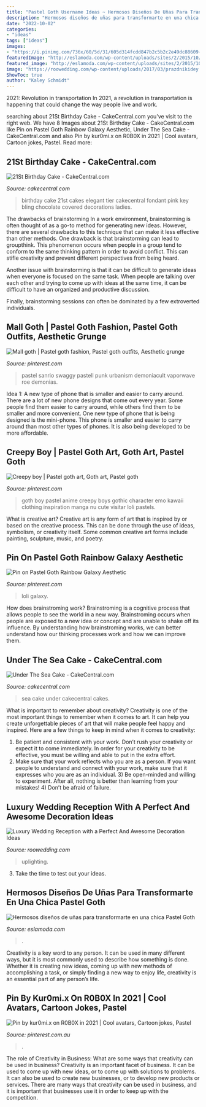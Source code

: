 ```yaml
---
title: "Pastel Goth Username Ideas ~ Hermosos Diseños De Uñas Para Transformarte En Una Chica Pastel Goth"
description: "Hermosos diseños de uñas para transformarte en una chica pastel goth"
date: "2022-10-02"
categories:
- "ideas"
tags: ["ideas"]
images:
- "https://i.pinimg.com/736x/60/5d/31/605d314fcdd847b2c5b2c2e49dc88609--lolita.jpg"
featuredImage: "http://eslamoda.com/wp-content/uploads/sites/2/2015/10/pastel_goth-nails.jpg"
featured_image: "http://eslamoda.com/wp-content/uploads/sites/2/2015/10/pastel_goth-nails.jpg"
image: "https://roowedding.com/wp-content/uploads/2017/03/prazdnikidey.jpg"
ShowToc: true
author: "Kaley Schmidt"
---
```



2021: Revolution in transportation
In 2021, a revolution in transportation is happening that could change the way people live and work.

	

		
searching about 21St Birthday Cake - CakeCentral.com you've visit to the right web. We have 8 Images about 21St Birthday Cake - CakeCentral.com like Pin on Pastel Goth Rainbow Galaxy Aesthetic, Under The Sea Cake - CakeCentral.com and also Pin by kur0mi.x on R0B0X in 2021 | Cool avatars, Cartoon jokes, Pastel. Read more:
		
    
## 21St Birthday Cake - CakeCentral.com

<img loading=lazy src="https://cdn001.cakecentral.com/gallery/2015/03/900_704500NNPo_21st-birthday-cake.jpg" onerror="this.onerror=null;this.src='https://tse4.mm.bing.net/th?id=OIP.8pAAMnuTghfqVLWsvcLSPQHaJ4&amp;pid=15.1';" alt="21St Birthday Cake - CakeCentral.com">

_Source: cakecentral.com_

>birthday cake 21st cakes elegant tier cakecentral fondant pink key bling chocolate covered decorations ladies. 

	

The drawbacks of brainstorming
In a work environment, brainstorming is often thought of as a go-to method for generating new ideas. However, there are several drawbacks to this technique that can make it less effective than other methods.
One drawback is that brainstorming can lead to groupthink. This phenomenon occurs when people in a group tend to conform to the same thinking pattern in order to avoid conflict. This can stifle creativity and prevent different perspectives from being heard.

Another issue with brainstorming is that it can be difficult to generate ideas when everyone is focused on the same task. When people are talking over each other and trying to come up with ideas at the same time, it can be difficult to have an organized and productive discussion.

Finally, brainstorming sessions can often be dominated by a few extroverted individuals.

    
## Mall Goth | Pastel Goth Fashion, Pastel Goth Outfits, Aesthetic Grunge

<img loading=lazy src="https://i.pinimg.com/736x/03/cc/27/03cc27d4df504269c721a5ee12769889.jpg" onerror="this.onerror=null;this.src='https://tse4.mm.bing.net/th?id=OIP.r084Krp_CAPGVJc2kXLFSQHaMY&amp;pid=15.1';" alt="Mall goth | Pastel goth fashion, Pastel goth outfits, Aesthetic grunge">

_Source: pinterest.com_

>pastel sanrio swaggy pastell punk urbanism demoniacult vaporwave roe demonias. 

	

Idea 1: A new type of phone that is smaller and easier to carry around.
There are a lot of new phone designs that come out every year. Some people find them easier to carry around, while others find them to be smaller and more convenient. One new type of phone that is being designed is the mini-phone. This phone is smaller and easier to carry around than most other types of phones. It is also being developed to be more affordable.

    
## Creepy Boy | Pastel Goth Art, Goth Art, Pastel Goth

<img loading=lazy src="https://i.pinimg.com/736x/21/24/d2/2124d2b85321b289f8c71d3388dd0591--goth-boy-nu-goth.jpg" onerror="this.onerror=null;this.src='https://tse2.mm.bing.net/th?id=OIP.baxvYVzpcNSDZoAR2r79SwAAAA&amp;pid=15.1';" alt="Creepy boy | Pastel goth art, Goth art, Pastel goth">

_Source: pinterest.com_

>goth boy pastel anime creepy boys gothic character emo kawaii clothing inspiration manga nu cute visitar loli pastels. 

	

What is creative art?
Creative art is any form of art that is inspired by or based on the creative process. This can be done through the use of ideas, symbolism, or creativity itself. Some common creative art forms include painting, sculpture, music, and poetry.

    
## Pin On Pastel Goth Rainbow Galaxy Aesthetic

<img loading=lazy src="https://i.pinimg.com/736x/60/5d/31/605d314fcdd847b2c5b2c2e49dc88609--lolita.jpg" onerror="this.onerror=null;this.src='https://tse1.mm.bing.net/th?id=OIP.rYuPwPF8M99qLgvSXDriwwHaLG&amp;pid=15.1';" alt="Pin on Pastel Goth Rainbow Galaxy Aesthetic">

_Source: pinterest.com_

>loli galaxy. 

	

How does brainstroming work?
Brainstroming is a cognitive process that allows people to see the world in a new way. Brainstroming occurs when people are exposed to a new idea or concept and are unable to shake off its influence. By understanding how brainstroming works, we can better understand how our thinking processes work and how we can improve them.

    
## Under The Sea Cake - CakeCentral.com

<img loading=lazy src="https://cdn001.cakecentral.com/gallery/2015/03/900_815245JDDA_under-the-sea-cake.jpg" onerror="this.onerror=null;this.src='https://tse4.mm.bing.net/th?id=OIP.i_wOxVYo5EwFGSfsshkWEAHaJ4&amp;pid=15.1';" alt="Under The Sea Cake - CakeCentral.com">

_Source: cakecentral.com_

>sea cake under cakecentral cakes. 

	

What is important to remember about creativity?
Creativity is one of the most important things to remember when it comes to art. It can help you create unforgettable pieces of art that will make people feel happy and inspired. Here are a few things to keep in mind when it comes to creativity: 
1) Be patient and consistent with your work. Don’t rush your creativity or expect it to come immediately. In order for your creativity to be effective, you must be willing and able to put in the extra effort. 
2) Make sure that your work reflects who you are as a person. If you want people to understand and connect with your work, make sure that it expresses who you are as an individual. 3) Be open-minded and willing to experiment. After all, nothing is better than learning from your mistakes! 4) Don’t be afraid of failure.

    
## Luxury Wedding Reception With A Perfect And Awesome Decoration Ideas

<img loading=lazy src="https://roowedding.com/wp-content/uploads/2017/03/prazdnikidey.jpg" onerror="this.onerror=null;this.src='https://tse4.mm.bing.net/th?id=OIP.py1JXPoP0vn96omLamYRUAHaE8&amp;pid=15.1';" alt="Luxury Wedding Reception with a Perfect And Awesome Decoration Ideas">

_Source: roowedding.com_

>uplighting. 

	

3. Take the time to test out your ideas.

    
## Hermosos Diseños De Uñas Para Transformarte En Una Chica Pastel Goth

<img loading=lazy src="http://eslamoda.com/wp-content/uploads/sites/2/2015/10/pastel_goth-nails.jpg" onerror="this.onerror=null;this.src='https://tse3.mm.bing.net/th?id=OIP.mu5p__2wp6vt_zK_psDY0QHaLq&amp;pid=15.1';" alt="Hermosos diseños de uñas para transformarte en una chica Pastel Goth">

_Source: eslamoda.com_

>. 

	

Creativity is a key word to any person. It can be used in many different ways, but it is most commonly used to describe how something is done. Whether it is creating new ideas, coming up with new methods of accomplishing a task, or simply finding a new way to enjoy life, creativity is an essential part of any person’s life.

    
## Pin By Kur0mi.x On R0B0X In 2021 | Cool Avatars, Cartoon Jokes, Pastel

<img loading=lazy src="https://i.pinimg.com/736x/bd/a9/59/bda959fb953d80631e5842771a21a1a7.jpg" onerror="this.onerror=null;this.src='https://tse3.mm.bing.net/th?id=OIP.Fpa6RmXEot6NSgF3DugagQHaNK&amp;pid=15.1';" alt="Pin by kur0mi.x on R0B0X in 2021 | Cool avatars, Cartoon jokes, Pastel">

_Source: pinterest.com.au_

>. 

	

The role of Creativity in Business: What are some ways that creativity can be used in business?
Creativity is an important facet of business. It can be used to come up with new ideas, or to come up with solutions to problems. It can also be used to create new businesses, or to develop new products or services. There are many ways that creativity can be used in business, and it is important that businesses use it in order to keep up with the competition.

